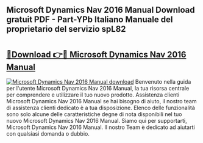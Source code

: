 ## Microsoft Dynamics Nav 2016 Manual Download gratuit PDF - Part-YPb Italiano Manuale del proprietario del servizio spL82

# <h2><a href="http://dffoong.blite.top/?on=Microsoft+Dynamics+Nav+2016+Manual">🔗Download 👉🔴 Microsoft Dynamics Nav 2016 Manual</a></h2>

[![Microsoft Dynamics Nav 2016 Manual download](https://i.imgur.com/lujVjoI.png)](http://dffoong.blite.top/?on=Microsoft+Dynamics+Nav+2016+Manual)
Benvenuto nella guida per l'utente Microsoft Dynamics Nav 2016 Manual, la tua risorsa centrale per comprendere e utilizzare il tuo nuovo prodotto. Assistenza clienti Microsoft Dynamics Nav 2016 Manual se hai bisogno di aiuto, il nostro team di assistenza clienti dedicato è a tua disposizione. Elenco delle funzionalità sono solo alcune delle caratteristiche degne di nota disponibili nel tuo nuovo Microsoft Dynamics Nav 2016 Manual. Siamo qui per supportarti, Microsoft Dynamics Nav 2016 Manual. Il nostro Team è dedicato ad aiutarti con qualsiasi domanda o dubbio.
